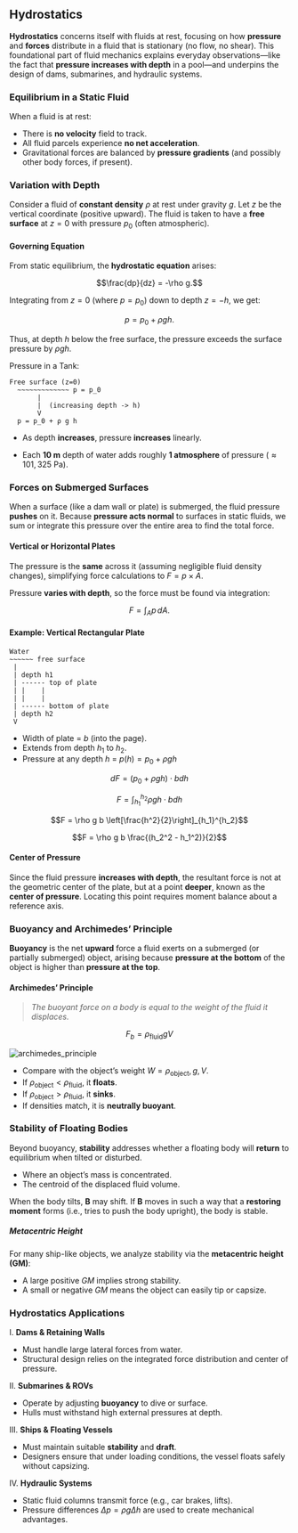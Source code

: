 ## Hydrostatics

**Hydrostatics** concerns itself with fluids at rest, focusing on how **pressure** and **forces** distribute in a fluid that is stationary (no flow, no shear). This foundational part of fluid mechanics explains everyday observations—like the fact that **pressure increases with depth** in a pool—and underpins the design of dams, submarines, and hydraulic systems.

### Equilibrium in a Static Fluid

When a fluid is at rest:

- There is **no velocity** field to track.
- All fluid parcels experience **no net acceleration**.  
- Gravitational forces are balanced by **pressure gradients** (and possibly other body forces, if present).

### Variation with Depth

Consider a fluid of **constant density** $\rho$ at rest under gravity $g$. Let $z$ be the vertical coordinate (positive upward). The fluid is taken to have a **free surface** at $z = 0$ with pressure $p_0$ (often atmospheric).

#### Governing Equation

From static equilibrium, the **hydrostatic equation** arises:

$$\frac{dp}{dz} = -\rho g.$$

Integrating from $z=0$ (where $p = p_0$) down to depth $z = -h$, we get:

$$p = p_0 + \rho g h.$$

Thus, at depth $h$ below the free surface, the pressure exceeds the surface pressure by $\rho g h$.

Pressure in a Tank:

```
Free surface (z=0)
  ~~~~~~~~~~~~~ p = p_0
       |
       |  (increasing depth -> h)
       V
  p = p_0 + ρ g h
```

- As depth **increases**, pressure **increases** linearly.
* Each **10 m** depth of water adds roughly **1 atmosphere** of pressure ($\approx 101,325 \text{ Pa}$).

### Forces on Submerged Surfaces

When a surface (like a dam wall or plate) is submerged, the fluid pressure **pushes** on it. Because **pressure acts normal** to surfaces in static fluids, we sum or integrate this pressure over the entire area to find the total force.

#### Vertical or Horizontal Plates


The pressure is the **same** across it (assuming negligible fluid density changes), simplifying force calculations to $F = p \times A$.


Pressure **varies with depth**, so the force must be found via integration:

$$F = \int_{A} p \, dA.$$

#### Example: Vertical Rectangular Plate

```
Water
~~~~~~ free surface
 | 
 | depth h1
 | ------ top of plate
 | |    |
 | |    |
 | ------ bottom of plate
 | depth h2
 V
```

- Width of plate = $b$ (into the page).  
- Extends from depth $h_1$ to $h_2$.  
- Pressure at any depth $h$ = $p(h) = p_0 + \rho g h$ 

$$dF = (p_0 + \rho g h) \cdot b dh$$

$$F = \int_{h_1}^{h_2} \rho g h \cdot b  dh$$

$$F = \rho g b \left[\frac{h^2}{2}\right]_{h_1}^{h_2}$$

$$F = \rho g b \frac{(h_2^2 - h_1^2)}{2}$$

#### Center of Pressure

Since the fluid pressure **increases with depth**, the resultant force is not at the geometric center of the plate, but at a point **deeper**, known as the **center of pressure**. Locating this point requires moment balance about a reference axis.

### Buoyancy and Archimedes’ Principle

**Buoyancy** is the net **upward** force a fluid exerts on a submerged (or partially submerged) object, arising because **pressure at the bottom** of the object is higher than **pressure at the top**.

#### Archimedes’ Principle

> *The buoyant force on a body is equal to the weight of the fluid it displaces.*

$$F_b = \rho_{\text{fluid}} g V$$

![archimedes_principle](https://github.com/user-attachments/assets/e776665c-a2c8-4220-9f31-dcfc4d3bae12)

- Compare with the object’s weight $W = \rho_{\text{object}} , g , V$.  
- If $\rho_{\text{object}} < \rho_{\text{fluid}}$, it **floats**.  
- If $\rho_{\text{object}} > \rho_{\text{fluid}}$, it **sinks**.  
- If densities match, it is **neutrally buoyant**.

### Stability of Floating Bodies

Beyond buoyancy, **stability** addresses whether a floating body will **return** to equilibrium when tilted or disturbed.

- Where an object’s mass is concentrated.
- The centroid of the displaced fluid volume.

When the body tilts, **B** may shift. If **B** moves in such a way that a **restoring moment** forms (i.e., tries to push the body upright), the body is stable.

##### Metacentric Height

For many ship-like objects, we analyze stability via the **metacentric height (GM)**:

- A large positive $GM$ implies strong stability.  
- A small or negative $GM$ means the object can easily tip or capsize.

### Hydrostatics Applications

I. **Dams & Retaining Walls**  

- Must handle large lateral forces from water.  
- Structural design relies on the integrated force distribution and center of pressure.

II. **Submarines & ROVs**  

- Operate by adjusting **buoyancy** to dive or surface.  
- Hulls must withstand high external pressures at depth.

III. **Ships & Floating Vessels**  

- Must maintain suitable **stability** and **draft**.  
- Designers ensure that under loading conditions, the vessel floats safely without capsizing.

IV. **Hydraulic Systems**  

- Static fluid columns transmit force (e.g., car brakes, lifts).  
- Pressure differences $\Delta p = \rho g \Delta h$ are used to create mechanical advantages.
  
